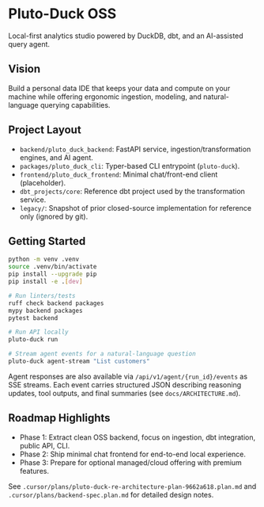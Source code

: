 # Pluto-Duck OSS

Local-first analytics studio powered by DuckDB, dbt, and an AI-assisted query agent.

## Vision

Build a personal data IDE that keeps your data and compute on your machine while offering
ergonomic ingestion, modeling, and natural-language querying capabilities.

## Project Layout

- `backend/pluto_duck_backend`: FastAPI service, ingestion/transformation engines, and AI agent.
- `packages/pluto_duck_cli`: Typer-based CLI entrypoint (`pluto-duck`).
- `frontend/pluto_duck_frontend`: Minimal chat/front-end client (placeholder).
- `dbt_projects/core`: Reference dbt project used by the transformation service.
- `legacy/`: Snapshot of prior closed-source implementation for reference only (ignored by git).

## Getting Started

```bash
python -m venv .venv
source .venv/bin/activate
pip install --upgrade pip
pip install -e .[dev]

# Run linters/tests
ruff check backend packages
mypy backend packages
pytest backend

# Run API locally
pluto-duck run

# Stream agent events for a natural-language question
pluto-duck agent-stream "List customers"
```

Agent responses are also available via `/api/v1/agent/{run_id}/events` as SSE streams. Each event carries structured JSON describing reasoning updates, tool outputs, and final summaries (see `docs/ARCHITECTURE.md`).

## Roadmap Highlights

- Phase 1: Extract clean OSS backend, focus on ingestion, dbt integration, public API, CLI.
- Phase 2: Ship minimal chat frontend for end-to-end local experience.
- Phase 3: Prepare for optional managed/cloud offering with premium features.

See `.cursor/plans/pluto-duck-re-architecture-plan-9662a618.plan.md` and
`.cursor/plans/backend-spec.plan.md` for detailed design notes.

